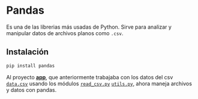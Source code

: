 # Pandas

Es una de las líbrerias más usadas de Python. Sirve para analizar y manipular datos de archivos planos como `.csv`.

## Instalación

```sh
pip install pandas
```

Al proyecto [**app**](./06-app/), que anteriormente trabajaba con los datos del csv [`data.csv`](./06-app/data.csv) usando los módulos [`read_csv.py`](./06-app/read_csv.py) [`utils.py`](./06-app/utils.py), ahora maneja archivos y datos con pandas.
